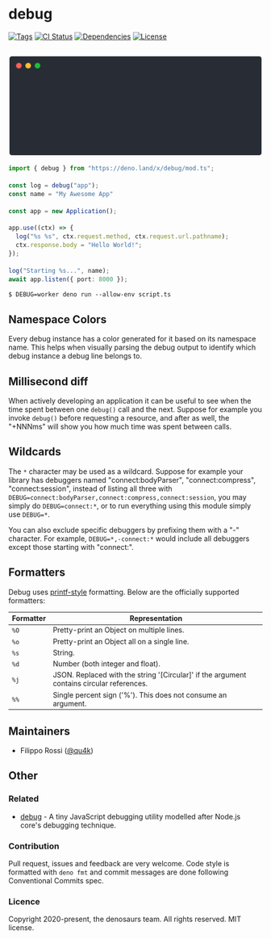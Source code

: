 # debug

[![Tags](https://img.shields.io/github/release/denosaurs/debug)](https://github.com/denosaurs/debug/releases)
[![CI Status](https://img.shields.io/github/workflow/status/denosaurs/debug/check)](https://github.com/denosaurs/debug/actions)
[![Dependencies](https://img.shields.io/github/workflow/status/denosaurs/debug/depsbot?label=dependencies)](https://github.com/denosaurs/depsbot)
[![License](https://img.shields.io/github/license/denosaurs/debug)](https://github.com/denosaurs/debug/blob/master/LICENSE)

<p align="center">
	<br>
	<img src="assets/example.svg" width="500">
	<br>
</p>

```typescript
import { debug } from "https://deno.land/x/debug/mod.ts";

const log = debug("app");
const name = "My Awesome App"

const app = new Application();

app.use((ctx) => {
  log("%s %s", ctx.request.method, ctx.request.url.pathname);
  ctx.response.body = "Hello World!";
});

log("Starting %s...", name);
await app.listen({ port: 8000 });
```

```
$ DEBUG=worker deno run --allow-env script.ts
```

## Namespace Colors

Every debug instance has a color generated for it based on its namespace name.
This helps when visually parsing the debug output to identify which debug instance
a debug line belongs to.

## Millisecond diff

When actively developing an application it can be useful to see when the time spent between one `debug()` call and the next. Suppose for example you invoke `debug()` before requesting a resource, and after as well, the "+NNNms" will show you how much time was spent between calls.

## Wildcards

The `*` character may be used as a wildcard. Suppose for example your library has
debuggers named "connect:bodyParser", "connect:compress", "connect:session",
instead of listing all three with
`DEBUG=connect:bodyParser,connect:compress,connect:session`, you may simply do
`DEBUG=connect:*`, or to run everything using this module simply use `DEBUG=*`.

You can also exclude specific debuggers by prefixing them with a "-" character.
For example, `DEBUG=*,-connect:*` would include all debuggers except those
starting with "connect:".

## Formatters

Debug uses [printf-style](https://wikipedia.org/wiki/Printf_format_string) formatting.
Below are the officially supported formatters:

| Formatter | Representation |
|-----------|----------------|
| `%O`      | Pretty-print an Object on multiple lines. |
| `%o`      | Pretty-print an Object all on a single line. |
| `%s`      | String. |
| `%d`      | Number (both integer and float). |
| `%j`      | JSON. Replaced with the string '[Circular]' if the argument contains circular references. |
| `%%`      | Single percent sign ('%'). This does not consume an argument. |

## Maintainers

- Filippo Rossi ([@qu4k](https://github.com/qu4k))

## Other

### Related

- [debug](https://github.com/visionmedia/debug) - A tiny JavaScript debugging utility modelled after Node.js core's debugging technique.

### Contribution

Pull request, issues and feedback are very welcome. Code style is formatted with `deno fmt` and commit messages are done following Conventional Commits spec.

### Licence

Copyright 2020-present, the denosaurs team. All rights reserved. MIT license.
